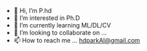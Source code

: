 - 👋 Hi, I’m P.hd
- 👀 I’m interested in Ph.D
- 🌱 I’m currently learning ML/DL/CV
- 💞️ I’m looking to collaborate on ...
- 📫 How to reach me ... hdparkAI@gmail.com

<!---
hdpark1208/hdpark1208 is a ✨ special ✨ repository because its `README.md` (this file) appears on your GitHub profile.
You can click the Preview link to take a look at your changes.
--->
